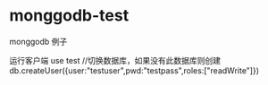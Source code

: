 # monggodb-test
monggodb 例子

运行客户端 use test //切换数据库，如果没有此数据库则创建
db.createUser({user:"testuser",pwd:"testpass",roles:["readWrite"]})

